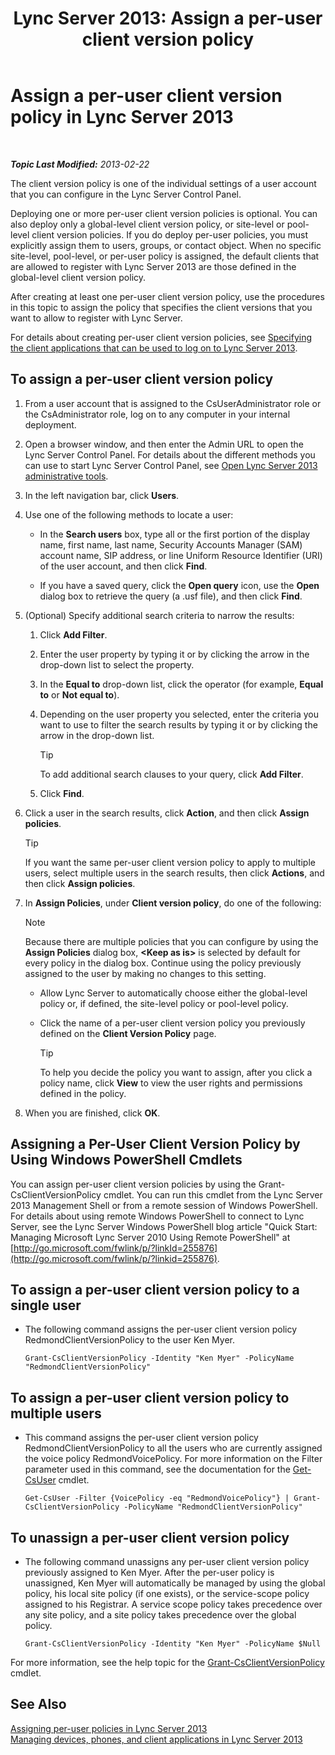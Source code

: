﻿---
title: 'Lync Server 2013: Assign a per-user client version policy'
TOCTitle: Assign a per-user client version policy
ms:assetid: f7e8ba2f-62dc-4e7d-8b63-682986f10240
ms:mtpsurl: https://technet.microsoft.com/en-us/library/Gg182607(v=OCS.15)
ms:contentKeyID: 48185868
ms.date: 07/23/2014
mtps_version: v=OCS.15
---

<div data-xmlns="http://www.w3.org/1999/xhtml">

<div class="topic" data-xmlns="http://www.w3.org/1999/xhtml" data-msxsl="urn:schemas-microsoft-com:xslt" data-cs="http://msdn.microsoft.com/en-us/">

<div data-asp="http://msdn2.microsoft.com/asp">

# Assign a per-user client version policy in Lync Server 2013

</div>

<div id="mainSection">

<div id="mainBody">

<span> </span>

_**Topic Last Modified:** 2013-02-22_

The client version policy is one of the individual settings of a user account that you can configure in the Lync Server Control Panel.

Deploying one or more per-user client version policies is optional. You can also deploy only a global-level client version policy, or site-level or pool-level client version policies. If you do deploy per-user policies, you must explicitly assign them to users, groups, or contact object. When no specific site-level, pool-level, or per-user policy is assigned, the default clients that are allowed to register with Lync Server 2013 are those defined in the global-level client version policy.

After creating at least one per-user client version policy, use the procedures in this topic to assign the policy that specifies the client versions that you want to allow to register with Lync Server.

For details about creating per-user client version policies, see [Specifying the client applications that can be used to log on to Lync Server 2013](lync-server-2013-specifying-the-client-applications-that-can-be-used-to-log-on-to-lync-server-2013.md).

<div>

## To assign a per-user client version policy

1.  From a user account that is assigned to the CsUserAdministrator role or the CsAdministrator role, log on to any computer in your internal deployment.

2.  Open a browser window, and then enter the Admin URL to open the Lync Server Control Panel. For details about the different methods you can use to start Lync Server Control Panel, see [Open Lync Server 2013 administrative tools](lync-server-2013-open-lync-server-administrative-tools.md).

3.  In the left navigation bar, click **Users**.

4.  Use one of the following methods to locate a user:
    
      - In the **Search users** box, type all or the first portion of the display name, first name, last name, Security Accounts Manager (SAM) account name, SIP address, or line Uniform Resource Identifier (URI) of the user account, and then click **Find**.
    
      - If you have a saved query, click the **Open query** icon, use the **Open** dialog box to retrieve the query (a .usf file), and then click **Find**.

5.  (Optional) Specify additional search criteria to narrow the results:
    
    1.  Click **Add Filter**.
    
    2.  Enter the user property by typing it or by clicking the arrow in the drop-down list to select the property.
    
    3.  In the **Equal to** drop-down list, click the operator (for example, **Equal to** or **Not equal to**).
    
    4.  Depending on the user property you selected, enter the criteria you want to use to filter the search results by typing it or by clicking the arrow in the drop-down list.
        
        <div>
        

        > [!TIP]
        > To add additional search clauses to your query, click <STRONG>Add Filter</STRONG>.

        
        </div>
    
    5.  Click **Find**.

6.  Click a user in the search results, click **Action**, and then click **Assign policies**.
    
    <div>
    

    > [!TIP]
    > If you want the same per-user client version policy to apply to multiple users, select multiple users in the search results, then click <STRONG>Actions</STRONG>, and then click <STRONG>Assign policies</STRONG>.

    
    </div>

7.  In **Assign Policies**, under **Client version policy**, do one of the following:
    
    <div>
    

    > [!NOTE]
    > Because there are multiple policies that you can configure by using the <STRONG>Assign Policies</STRONG> dialog box, <STRONG>&lt;Keep as is&gt;</STRONG> is selected by default for every policy in the dialog box. Continue using the policy previously assigned to the user by making no changes to this setting.

    
    </div>
    
      - Allow Lync Server to automatically choose either the global-level policy or, if defined, the site-level policy or pool-level policy.
    
      - Click the name of a per-user client version policy you previously defined on the **Client Version Policy** page.
        
        <div>
        

        > [!TIP]
        > To help you decide the policy you want to assign, after you click a policy name, click <STRONG>View</STRONG> to view the user rights and permissions defined in the policy.

        
        </div>

8.  When you are finished, click **OK**.

</div>

<div>

## Assigning a Per-User Client Version Policy by Using Windows PowerShell Cmdlets

You can assign per-user client version policies by using the Grant-CsClientVersionPolicy cmdlet. You can run this cmdlet from the Lync Server 2013 Management Shell or from a remote session of Windows PowerShell. For details about using remote Windows PowerShell to connect to Lync Server, see the Lync Server Windows PowerShell blog article "Quick Start: Managing Microsoft Lync Server 2010 Using Remote PowerShell" at [http://go.microsoft.com/fwlink/p/?linkId=255876](http://go.microsoft.com/fwlink/p/?linkid=255876).

<div>

## To assign a per-user client version policy to a single user

  - The following command assigns the per-user client version policy RedmondClientVersionPolicy to the user Ken Myer.
    
        Grant-CsClientVersionPolicy -Identity "Ken Myer" -PolicyName "RedmondClientVersionPolicy"

</div>

<div>

## To assign a per-user client version policy to multiple users

  - This command assigns the per-user client version policy RedmondClientVersionPolicy to all the users who are currently assigned the voice policy RedmondVoicePolicy. For more information on the Filter parameter used in this command, see the documentation for the [Get-CsUser](get-csuser.md) cmdlet.
    
        Get-CsUser -Filter {VoicePolicy -eq "RedmondVoicePolicy"} | Grant-CsClientVersionPolicy -PolicyName "RedmondClientVersionPolicy"

</div>

<div>

## To unassign a per-user client version policy

  - The following command unassigns any per-user client version policy previously assigned to Ken Myer. After the per-user policy is unassigned, Ken Myer will automatically be managed by using the global policy, his local site policy (if one exists), or the service-scope policy assigned to his Registrar. A service scope policy takes precedence over any site policy, and a site policy takes precedence over the global policy.
    
        Grant-CsClientVersionPolicy -Identity "Ken Myer" -PolicyName $Null

</div>

For more information, see the help topic for the [Grant-CsClientVersionPolicy](grant-csclientversionpolicy.md) cmdlet.

</div>

<div>

## See Also


[Assigning per-user policies in Lync Server 2013](lync-server-2013-assigning-per-user-policies.md)  
[Managing devices, phones, and client applications in Lync Server 2013](lync-server-2013-managing-devices-phones-and-client-applications.md)  
  

</div>

</div>

<span> </span>

</div>

</div>

</div>

